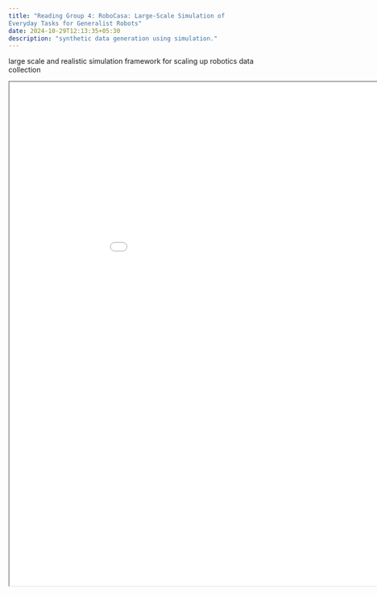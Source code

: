 ```yaml
---
title: "Reading Group 4: RoboCasa: Large-Scale Simulation of
Everyday Tasks for Generalist Robots"
date: 2024-10-29T12:13:35+05:30
description: "synthetic data generation using simulation."
---
```


large scale and realistic simulation framework for scaling up robotics data collection


<iframe src="/robocasa.pdf"  width="1000" height="1000" height="600px"></iframe>
